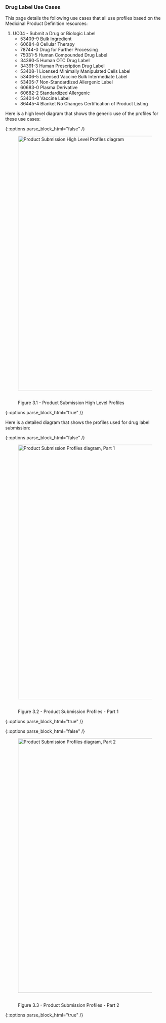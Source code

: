 ### Drug Label Use Cases

This page details the following use cases that all use profiles based on the Medicinal Product Definition resources:

1. UC04 - Submit a Drug or Biologic Label
	* 53409-9 Bulk Ingredient
	* 60684-8 Cellular Therapy
	* 78744-0 Drug for Further Processing
	* 75031-5 Human Compounded Drug Label
	* 34390-5 Human OTC Drug Label
	* 34391-3 Human Prescription Drug Label
	* 53408-1 Licensed Minimally Manipulated Cells Label
	* 53406-5 Licensed Vaccine Bulk Intermediate Label
	* 53405-7 Non-Standardized Allergenic Label
	* 60683-0 Plasma Derivative
	* 60682-2 Standardized Allergenic
	* 53404-0 Vaccine Label
	* 86445-4 Blanket No Changes Certification of Product Listing

Here is a high level diagram that shows the generic use of the profiles for these use cases:

{::options parse_block_html="false" /}
<figure>
  <img style="padding-top:0;padding-bottom:30px" width="800px" src="ProductSubmissionHighLevelProfiles.png" alt="Product Submission High Level Profiles diagram"/>
  <figcaption>Figure 3.1 - Product Submission High Level Profiles</figcaption>
</figure>
{::options parse_block_html="true" /}

Here is a detailed diagram that shows the profiles used for drug label submission:

{::options parse_block_html="false" /}
<figure>
  <img style="padding-top:0;padding-bottom:30px" width="800px" src="ProductSubmissionProfiles-Part1.png" alt="Product Submission Profiles diagram, Part 1"/>
  <figcaption>Figure 3.2 - Product Submission Profiles - Part 1</figcaption>
</figure>
{::options parse_block_html="true" /}


{::options parse_block_html="false" /}
<figure>
  <img style="padding-top:0;padding-bottom:30px" width="800px" src="ProductSubmissionProfiles-Part2.png" alt="Product Submission Profiles diagram, Part 2"/>
  <figcaption>Figure 3.3 - Product Submission Profiles - Part 2</figcaption>
</figure>
{::options parse_block_html="true" /}

